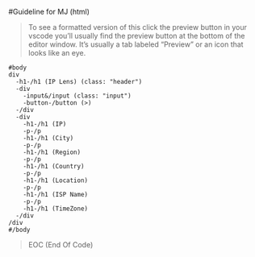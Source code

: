 #Guideline for MJ (html)

> To see a formatted version of this click the preview button in your vscode you’ll usually find the preview button at the bottom of the editor window. It’s usually a tab labeled “Preview” or an icon that looks like an eye.
```
#body
div
  -h1-/h1 (IP Lens) (class: "header")
  -div
    -input&/input (class: "input")
    -button-/button (>)
  -/div
  -div
    -h1-/h1 (IP)
    -p-/p
    -h1-/h1 (City)
    -p-/p
    -h1-/h1 (Region)
    -p-/p
    -h1-/h1 (Country)
    -p-/p
    -h1-/h1 (Location)
    -p-/p
    -h1-/h1 (ISP Name)
    -p-/p
    -h1-/h1 (TimeZone)
  -/div
/div
#/body
```

>EOC (End Of Code)
